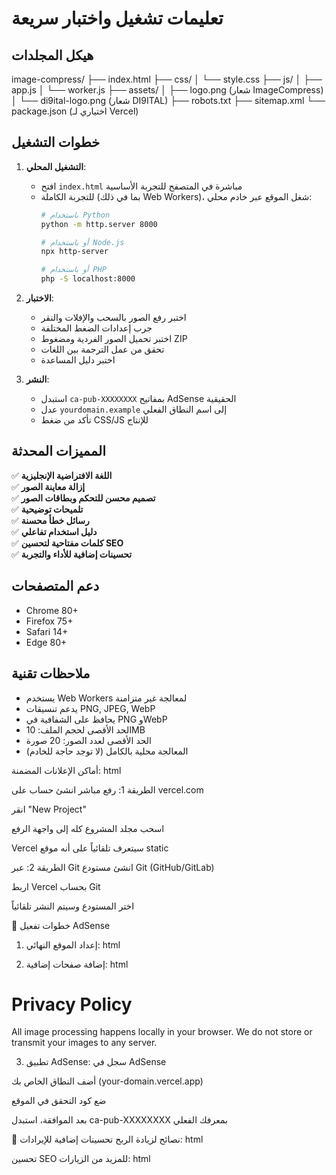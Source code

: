 # تعليمات تشغيل واختبار سريعة

## هيكل المجلدات

image-compress/
├── index.html
├── css/
│   └── style.css
├── js/
│   ├── app.js
│   └── worker.js
├── assets/
│   ├── logo.png              (شعار ImageCompress)
│   └── di9ital-logo.png      (شعار DI9ITAL)
├── robots.txt
├── sitemap.xml
└── package.json (اختياري لـ Vercel)


## خطوات التشغيل

1. **التشغيل المحلي**:
   - افتح `index.html` مباشرة في المتصفح للتجربة الأساسية
   - للتجربة الكاملة (بما في ذلك Web Workers)، شغل الموقع عبر خادم محلي:
     ```bash
     # باستخدام Python
     python -m http.server 8000
     
     # أو باستخدام Node.js
     npx http-server
     
     # أو باستخدام PHP
     php -S localhost:8000
     ```

2. **الاختبار**:
   - اختبر رفع الصور بالسحب والإفلات والنقر
   - جرب إعدادات الضغط المختلفة
   - اختبر تحميل الصور الفردية ومضغوط ZIP
   - تحقق من عمل الترجمة بين اللغات
   - اختبر دليل المساعدة

3. **النشر**:
   - استبدل `ca-pub-XXXXXXXX` بمفاتيح AdSense الحقيقية
   - عدل `yourdomain.example` إلى اسم النطاق الفعلي
   - تأكد من ضغط CSS/JS للإنتاج

## المميزات المحدثة

✅ **اللغة الافتراضية الإنجليزية**  
✅ **إزالة معاينة الصور**  
✅ **تصميم محسن للتحكم وبطاقات الصور**  
✅ **تلميحات توضيحية**  
✅ **رسائل خطأ محسنة**  
✅ **دليل استخدام تفاعلي**  
✅ **كلمات مفتاحية لتحسين SEO**  
✅ **تحسينات إضافية للأداء والتجربة**

## دعم المتصفحات

- Chrome 80+
- Firefox 75+
- Safari 14+
- Edge 80+

## ملاحظات تقنية

- يستخدم Web Workers لمعالجة غير متزامنة
- يدعم تنسيقات PNG, JPEG, WebP
- يحافظ على الشفافية في PNG وWebP
- الحد الأقصى لحجم الملف: 10MB
- الحد الأقصى لعدد الصور: 20 صورة
- المعالجة محلية بالكامل (لا توجد حاجة للخادم)


<!-- جاهز لـ AdSense -->

أماكن الإعلانات المضمنة:
html
<!-- في head -->
<script data-ad-client="ca-pub-XXXXXXXX" async src="https://pagead2.googlesyndication.com/pagead/js/adsbygoogle.js"></script>

<!-- في body -->
<ins class="adsbygoogle"
     style="display:block"
     data-ad-client="ca-pub-XXXXXXXX"
     data-ad-slot="1234567890"
     data-ad-format="auto"
     data-full-width-responsive="true"></ins>



<!-- خطوات النشر على Vercel -->

الطريقة 1: رفع مباشر
انشئ حساب على vercel.com

انقر "New Project"

اسحب مجلد المشروع كله إلى واجهة الرفع

Vercel سيتعرف تلقائياً على أنه موقع static

الطريقة 2: عبر Git
انشئ مستودع Git (GitHub/GitLab)

اربط Vercel بحساب Git

اختر المستودع وسيتم النشر تلقائياً

📝 خطوات تفعيل AdSense

1. إعداد الموقع النهائي:
html
<!-- استبدل في index.html -->

<meta property="og:url" content="https://your-actual-domain.vercel.app/">
<link rel="canonical" href="https://your-actual-domain.vercel.app/">

2. إضافة صفحات إضافية:
html
<!-- privacy.html -->
<!DOCTYPE html>
<html lang="en">
<head>
    <title>Privacy Policy - ImageCompress</title>
    <meta name="description" content="Privacy Policy for ImageCompress - Your images are processed locally and never leave your computer.">
</head>
<body>
    <h1>Privacy Policy</h1>
    <p>All image processing happens locally in your browser. We do not store or transmit your images to any server.</p>
</body>
</html>

3. تطبيق AdSense:
سجل في AdSense

أضف النطاق الخاص بك (your-domain.vercel.app)

ضع كود التحقق في الموقع

بعد الموافقة، استبدل ca-pub-XXXXXXXX بمعرفك الفعلي

🎯 نصائح لزيادة الربح
تحسينات إضافية للإيرادات:
html
<!-- إضافة المزيد من أماكن الإعلانات -->
<div class="ad-section">
    <ins class="adsbygoogle"
         style="display:block"
         data-ad-format="fluid"
         data-ad-layout-key="-gw-3+1f-3d+2z"
         data-ad-client="ca-pub-XXXXXXXX"
         data-ad-slot="YYYYYYYYYY"></ins>
</div>
تحسين SEO للمزيد من الزيارات:
html
<!-- إضافة المزيد من الكلمات المفتاحية -->
<meta name="keywords" content="compress images, reduce image size, free image optimizer, online photo compressor, batch image compression, PNG compressor, WebP converter, JPEG optimizer, image size reducer, photo size reducer, free image tools, web image optimizer, social media image compressor, email image compressor, website image optimizer">